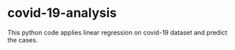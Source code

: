 # covid-19-analysis
This python code applies linear regression on covid-19 dataset and predict the cases.